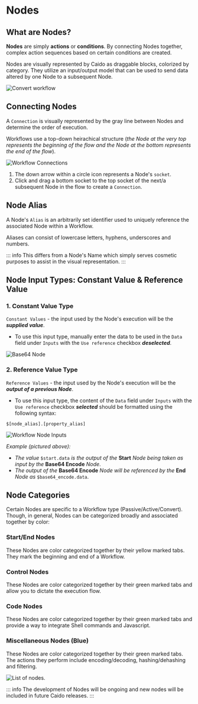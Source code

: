 # Nodes

## What are Nodes?

**Nodes** are simply **actions** or **conditions**. By connecting Nodes together, complex action sequences based on certain conditions are created.

Nodes are visually represented by Caido as draggable blocks, colorized by category. They utilize an input/output model that can be used to send data altered by one Node to a subsequent Node.

<img alt="Convert workflow" src="/_images/workflow_convert_basic.png" center/>

## Connecting Nodes

A `Connection` is visually represented by the gray line between Nodes and determine the order of execution.

Workflows use a top-down heirachical structure (_the Node at the very top represents the beginning of the flow and the Node at the bottom represents the end of the flow_).

<img alt="Workflow Connections" src="/_images/node_connect.png" center/>

1. The down arrow within a circle icon represents a Node's `socket`.
2. Click and drag a bottom socket to the top socket of the next/a subsequent Node in the flow to create a `Connection`.

## Node Alias

A Node's `Alias` is an arbitrarily set identifier used to uniquely reference the associated Node within a Workflow.

Aliases can consist of lowercase letters, hyphens, underscores and numbers.

::: info
This differs from a Node's Name which simply serves cosmetic purposes to assist in the visual representation.
:::

## Node Input Types: Constant Value & Reference Value

### 1. Constant Value Type

`Constant Values` - the input used by the Node's execution will be the **_supplied value_**.

- To use this input type, manually enter the data to be used in the `Data` field under `Inputs` with the `Use reference` checkbox **_deselected_**.

<img alt="Base64 Node" src="/_images/const_value_node.png" center/>

### 2. Reference Value Type

`Reference Values` - the input used by the Node's execution will be the **_output of a previous Node_**.

- To use this input type, the content of the `Data` field under `Inputs` with the `Use reference` checkbox **_selected_** should be formatted using the following syntax:

```
$[node_alias].[property_alias]
```

<img alt="Workflow Node Inputs" src="/_images/reference_value_node.png" center/>

_Example (pictured above):_

- _The value_ `$start.data` _is the output of the_ **Start** _Node being taken as input by the_ **Base64 Encode** _Node_.
- _The output of the_ **Base64 Encode** _Node will be referenced by the_ **End** _Node as_ `$base64_encode.data`.

## Node Categories

Certain Nodes are specific to a Workflow type (Passive/Active/Convert). Though, in general, Nodes can be categorized broadly and associated together by color:

### Start/End Nodes

These Nodes are color categorized together by their yellow marked tabs. They mark the beginning and end of a Workflow.

### Control Nodes

These Nodes are color categorized together by their green marked tabs and allow you to dictate the execution flow.

### Code Nodes

These Nodes are color categorized together by their green marked tabs and provide a way to integrate Shell commands and Javascript.

### Miscellaneous Nodes (Blue)

These Nodes are color categorized together by their green marked tabs. The actions they perform include encoding/decoding, hashing/dehashing and filtering.

<img alt="List of nodes." src="/_images/nodes_all_types.png" center/>

::: info
The development of Nodes will be ongoing and new nodes will be included in future Caido releases.
:::
